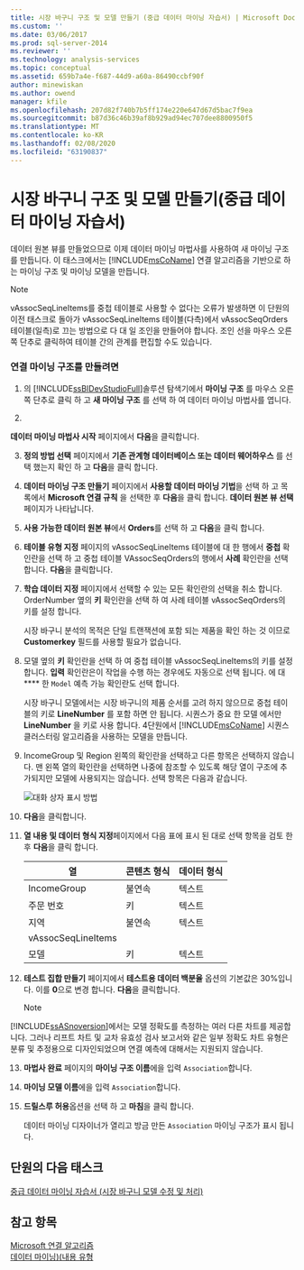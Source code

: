 ```yaml
---
title: 시장 바구니 구조 및 모델 만들기 (중급 데이터 마이닝 자습서) | Microsoft Docs
ms.custom: ''
ms.date: 03/06/2017
ms.prod: sql-server-2014
ms.reviewer: ''
ms.technology: analysis-services
ms.topic: conceptual
ms.assetid: 659b7a4e-f687-44d9-a60a-86490ccbf90f
author: minewiskan
ms.author: owend
manager: kfile
ms.openlocfilehash: 207d82f740b7b5ff174e220e647d67d5bac7f9ea
ms.sourcegitcommit: b87d36c46b39af8b929ad94ec707dee8800950f5
ms.translationtype: MT
ms.contentlocale: ko-KR
ms.lasthandoff: 02/08/2020
ms.locfileid: "63190837"
---
```

# <a name="creating-a-market-basket-structure-and-model-intermediate-data-mining-tutorial"></a>시장 바구니 구조 및 모델 만들기(중급 데이터 마이닝 자습서)
  데이터 원본 뷰를 만들었으므로 이제 데이터 마이닝 마법사를 사용하여 새 마이닝 구조를 만듭니다. 이 태스크에서는 [!INCLUDE[msCoName](../includes/msconame-md.md)] 연결 알고리즘을 기반으로 하는 마이닝 구조 및 마이닝 모델을 만듭니다.  
  
> [!NOTE]  
>  vAssocSeqLineItems를 중첩 테이블로 사용할 수 없다는 오류가 발생하면 이 단원의 이전 태스크로 돌아가 vAssocSeqLineItems 테이블(다측)에서 vAssocSeqOrders 테이블(일측)로 끄는 방법으로 다 대 일 조인을 만들어야 합니다. 조인 선을 마우스 오른쪽 단추로 클릭하여 테이블 간의 관계를 편집할 수도 있습니다.  
  
### <a name="to-create-an-association-mining-structure"></a>연결 마이닝 구조를 만들려면  
  
1.  의 [!INCLUDE[ssBIDevStudioFull](../includes/ssbidevstudiofull-md.md)]솔루션 탐색기에서 **마이닝 구조** 를 마우스 오른쪽 단추로 클릭 하 고 **새 마이닝 구조** 를 선택 하 여 데이터 마이닝 마법사를 엽니다.  
  
2.  
  **데이터 마이닝 마법사 시작** 페이지에서 **다음**을 클릭합니다.  
  
3.  **정의 방법 선택** 페이지에서 **기존 관계형 데이터베이스 또는 데이터 웨어하우스** 를 선택 했는지 확인 하 고 **다음**을 클릭 합니다.  
  
4.  **데이터 마이닝 구조 만들기** 페이지에서 **사용할 데이터 마이닝 기법**을 선택 하 고 목록에서 **Microsoft 연결 규칙** 을 선택한 후 **다음**을 클릭 합니다. **데이터 원본 뷰 선택** 페이지가 나타납니다.  
  
5.  **사용 가능한 데이터 원본 뷰**에서 **Orders**를 선택 하 고 **다음**을 클릭 합니다.  
  
6.  **테이블 유형 지정** 페이지의 vAssocSeqLineItems 테이블에 대 한 행에서 **중첩** 확인란을 선택 하 고 중첩 테이블 VAssocSeqOrders의 행에서 **사례** 확인란을 선택 합니다. **다음**을 클릭합니다.  
  
7.  **학습 데이터 지정** 페이지에서 선택할 수 있는 모든 확인란의 선택을 취소 합니다. OrderNumber 옆의 **키** 확인란을 선택 하 여 사례 테이블 vAssocSeqOrders의 키를 설정 합니다.  
  
     시장 바구니 분석의 목적은 단일 트랜잭션에 포함 되는 제품을 확인 하는 것 이므로 **Customerkey** 필드를 사용할 필요가 없습니다.  
  
8.  모델 옆의 **키** 확인란을 선택 하 여 중첩 테이블 vAssocSeqLineItems의 키를 설정 합니다. **입력** 확인란은이 작업을 수행 하는 경우에도 자동으로 선택 됩니다. 에 대 **** 한 `Model` 예측 가능 확인란도 선택 합니다.  
  
     시장 바구니 모델에서는 시장 바구니의 제품 순서를 고려 하지 않으므로 중첩 테이블의 키로 **LineNumber** 를 포함 하면 안 됩니다. 시퀀스가 중요 한 모델 에서만 **LineNumber** 을 키로 사용 합니다. 4단원에서 [!INCLUDE[msCoName](../includes/msconame-md.md)] 시퀀스 클러스터링 알고리즘을 사용하는 모델을 만듭니다.  
  
9. IncomeGroup 및 Region 왼쪽의 확인란을 선택하고 다른 항목은 선택하지 않습니다. 맨 왼쪽 열의 확인란을 선택하면 나중에 참조할 수 있도록 해당 열이 구조에 추가되지만 모델에 사용되지는 않습니다. 선택 항목은 다음과 같습니다.  
  
     ![대화 상자 표시 방법](../../2014/tutorials/media/tutorial-configassocmodel.gif "대화 상자 표시 방법")  
  
10. **다음**을 클릭합니다.  
  
11. **열 내용 및 데이터 형식 지정**페이지에서 다음 표에 표시 된 대로 선택 항목을 검토 한 후 **다음**을 클릭 합니다.  
  
    |열|콘텐츠 형식|데이터 형식|  
    |-------------|------------------|---------------|  
    |IncomeGroup|불연속|텍스트|  
    |주문 번호|키|텍스트|  
    |지역|불연속|텍스트|  
    |vAssocSeqLineItems|||  
    |모델|키|텍스트|  
  
12. **테스트 집합 만들기** 페이지에서 **테스트용 데이터 백분율** 옵션의 기본값은 30%입니다. 이를 **0**으로 변경 합니다. **다음**을 클릭합니다.  
  
    > [!NOTE]  
    >  
  [!INCLUDE[ssASnoversion](../includes/ssasnoversion-md.md)]에서는 모델 정확도를 측정하는 여러 다른 차트를 제공합니다. 그러나 리프트 차트 및 교차 유효성 검사 보고서와 같은 일부 정확도 차트 유형은 분류 및 추정용으로 디자인되었으며 연결 예측에 대해서는 지원되지 않습니다.  
  
13. **마법사 완료** 페이지의 **마이닝 구조 이름**에을 입력 `Association`합니다.  
  
14. **마이닝 모델 이름**에을 입력 `Association`합니다.  
  
15. **드릴스루 허용**옵션을 선택 하 고 **마침**을 클릭 합니다.  
  
     데이터 마이닝 디자이너가 열리고 방금 만든 `Association` 마이닝 구조가 표시 됩니다.  
  
## <a name="next-task-in-lesson"></a>단원의 다음 태스크  
 [중급 데이터 마이닝 자습서 &#40;시장 바구니 모델 수정 및 처리&#41;](../../2014/tutorials/modify-process-market-basket-model-intermediate-data-mining-tutorial.md)  
  
## <a name="see-also"></a>참고 항목  
 [Microsoft 연결 알고리즘](../../2014/analysis-services/data-mining/microsoft-association-algorithm.md)   
 [데이터 마이닝&#41;&#40;내용 유형](../../2014/analysis-services/data-mining/content-types-data-mining.md)  
  
  
